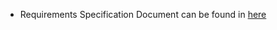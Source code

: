   * Requirements Specification Document can be found in [here](https://code.google.com/p/swe574-timeout-project/wiki/RequirementSpecificationDocument)